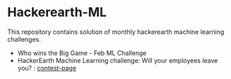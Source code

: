 # Hackerearth-ML
This repository contains solution of monthly hackerearth machine learning challenges.

* Who wins the Big Game - Feb ML Challenge
* HackerEarth Machine Learning challenge: Will your employees leave you? : [contest-page](https://www.hackerearth.com/challenges/competitive/hackerearth-machine-learning-challenge-predict-employee-attrition-rate/)
